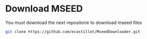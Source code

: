 # Download MSEED

You must download the next repositorie to download mseed files

```bash
git clone https://github.com/ecastillot/MseedDownloader.git
```